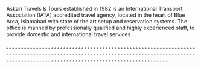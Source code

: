Askari Travels & Tours established in 1982 is an International Transport Association (IATA) accredited travel agency, located in the heart of Blue Area, Islamabad with state of the art setup and reservation systems. The office is manned by professionally qualified and highly experienced staff, to provide domestic and international travel services

<a href="https://socialmedialisteningss.weebly.com/blog/the-impact-of-seo-in-its-full-advantage-website-to-boost-its-visibility">.</a>
<a href="https://onlinemarketingmetricssc.weebly.com/blog/the-seo-dilemma-answered">.</a>
<a href="https://communitybuildingsc.weebly.com/blog/the-reasons-why-you-are-seo-training">.</a>
<a href="https://socialmediamanagementsc.weebly.com/blog/the-magicians-wand-seo-technique">.</a>
<a href="https://onlineeventpromotionsc.weebly.com/blog/the-seo-book-for-internet-business">.</a>
<a href="https://mobile-friendlywebsitessc.weebly.com/blog/the-seo-tricks-for-this-trade">.</a>
<a href="https://customerreviewsandtestimonialssc.weebly.com/blog/the-benefits-of-taking-a-search-engine-training-course">.</a>
<a href="https://emotionalmarketingscc.weebly.com/blog/the-donts-of-site-optimization-seo">.</a>
<a href="https://dynamiccontentinemailsscc.weebly.com/blog/the-five-questions-must-when-renting-a-seo-expert">.</a>
<a href="https://communityforumsformarketingscc.weebly.com/blog/the-right-steps-when-hiring-a-search-engine-marketing">.</a>
<a href="https://geotargetingsc.weebly.com/blog/top-10-most-common-mistakes-in-participating-in-seo-contests">.</a>
<a href="https://customersegmentationsc.weebly.com/blog/the-cynic-seo-drama-queen">.</a>
<a href="https://influencermarketingtrendssc.weebly.com/blog/the-difference-between-seo-and-sem">.</a>
<a href="https://socialcommercesc.weebly.com/blog/the-dirty-secret-most-seo-services-wont-tell-you">.</a>
<a href="https://growthhackingstrategiessc.weebly.com/blog/top-10-donts-for-seo-copywriting">.</a>
<a href="https://reputationmarketingsc.weebly.com/blog/top-5-things-to-check-for-from-a-seo-consultant">.</a>
<a href="https://voicesearchoptimizationsc.weebly.com/blog/the-big-internet-marketing-question-should-you-hire-outside-seo-can-help">.</a>
<a href="https://location-basedmarketingscc.weebly.com/blog/top-5-seo-realities-for-business-to-business-b-to-b-marketers">.</a>
<a href="https://marketingmeasurementssc.weebly.com/blog/the-best-seo-techniques-on-an-inexpensive">.</a>
<a href="https://fastonlinemarketings.weebly.com/blog/top-7-tips-in-selecting-the-best-high-quality-search-engine-optimization-seo-company">.</a>
<a href="https://inboundmarketingsc.weebly.com/blog/seo-secrets-items-which-can-offer-you-with-successful-business">.</a>
<a href="https://networkmarketingopportunitiessc.weebly.com/blog/the-average-seo-firm-charges-anywhere">.</a>
<a href="https://user-generatedcontentsc.weebly.com/blog/ways-to-gauge-if-youre-with-right-seo">.</a>
<a href="https://testinginonlinecampaignssc.weebly.com/blog/why-you-need-to-find-a-professional-seo-for-function">.</a>
<a href="https://livestreamingforbrandssc.weebly.com/blog/web-site-promotion-wordpress-seo-success-in-9-steps">.</a>
<a href="https://onlinecontestpromotionssc.weebly.com/blog/website-developers-guide-3-seo-tips-for-web-design">.</a>
<a href="https://behavioraltargetingsc.weebly.com/blog/webpage-web-page-optimization-seo-101">.</a>
<a href="https://responsiveemaildesignssc.weebly.com/blog/website-design-user-or-seo-friendly-look-for-balance">.</a>
<a href="https://mobilepaymentintegrationsssc.weebly.com/blog/why-guaranteed-seo-is-best">.</a>
<a href="https://brandauthenticityindigitalcampaignssc.weebly.com/blog/for-many-businesses-website-optimization">.</a>
<a href="https://socialmedialisteningss.weebly.com/blog/seo-training-by-seo-expert">.</a>
<a href="https://onlinemarketingmetricssc.weebly.com/blog/seo-tips-what-should-be-included-in-a-professional-seo-service">.</a>
<a href="https://communitybuildingsc.weebly.com/blog/seo-tools-backlink-checkers-evaluate-links-to-your-site">.</a>
<a href="https://socialmediamanagementsc.weebly.com/blog/seo-vs-ppc-internet-marketing-or-site-promotion">.</a>
<a href="https://onlineeventpromotionsc.weebly.com/blog/seo-tips-the-greatest-seo-myths">.</a>
<a href="https://mobile-friendlywebsitessc.weebly.com/blog/seo-toolbars-for-free">.</a>
<a href="https://customerreviewsandtestimonialssc.weebly.com/blog/seo-roi-the-return-on-investment-on-your-small-business-seo-effort">.</a>
<a href="https://emotionalmarketingscc.weebly.com/blog/seo-tools-7-things-consider-when-choosing-seo-software">.</a>
<a href="https://dynamiccontentinemailsscc.weebly.com/blog/seo-tools-vs-human-power-can-seo-be-forex-trading">.</a>
<a href="https://communityforumsformarketingscc.weebly.com/blog/seo-tips-forget-google-5-tips-for-alternative-seo">.</a>
<a href="https://geotargetingsc.weebly.com/blog/standards-possess-for-a-search-engine-marketing-training-course">.</a>
<a href="https://customersegmentationsc.weebly.com/blog/seo-article-advertising-and-couple-of-secrets">.</a>
<a href="https://influencermarketingtrendssc.weebly.com/blog/seo-hints-and-tips-and-free-seo-tools">.</a>
<a href="https://socialcommercesc.weebly.com/blog/seo-tips-anyone-make-these-3-critical-seo-problems">.</a>
<a href="https://growthhackingstrategiessc.weebly.com/blog/spectacular-article-writing-tips-making-your-content-seo-friendly">.</a>
<a href="https://reputationmarketingsc.weebly.com/blog/small-businesses-need-seo">.</a>
<a href="https://voicesearchoptimizationsc.weebly.com/blog/seo-tricks-of-a-stream-of-constant-and-free-site-visitors">.</a>
<a href="https://location-basedmarketingscc.weebly.com/blog/seo-tips-easy-methods-to-get-started-with-seo-if-are-generally-a-beginner">.</a>
<a href="https://marketingmeasurementssc.weebly.com/blog/seo-techniques-easy-on-page-elements-you-can-optimize-today">.</a>
<a href="https://fastonlinemarketings.weebly.com/blog/some-seo-strategies-which-will-you">.</a>
<a href="https://videostorytellingsc.weebly.com/blog/simple-seo-for-wordpress-series-for-non-techies">.</a>
<a href="https://brandstorytellingsc.weebly.com/blog/should-you-outsource-your-seo-needs">.</a>
<a href="https://personalizationinmarketingsc.weebly.com/blog/simple-seo-tips-plugin-to-make-the-wordpress-blog">.</a>
<a href="https://onlinemarketresearchsc.weebly.com/blog/six-simple-seo-tips-to-improve-your-engine-ranking">.</a>
<a href="https://landingpageoptimizationsc.weebly.com/blog/single-right-seo-technique">.</a>
<a href="https://influencercollaborationssc.weebly.com/blog/should-acquire-seo-elite-and-why">.</a>
<a href="https://employeeadvocacyindigitalmarketingsc.weebly.com/blog/shocking-truths-and-is-in-seo-revealed">.</a>
<a href="https://visionmarketingz.weebly.com/home/small-business-seo-consulting">.</a>
<a href="https://growownbusiness.weebly.com/home/should-enterprise-surrender-website-seo-to-an-in-house-staff-member">.</a>
<a href="https://visualsearchoptimizationssc.weebly.com/blog/small-business-seo-you-can-promote-your-online-business-through-seo-content-writing">.</a>
<a href="https://nativeadvertisingsc.weebly.com/blog/seo-importance-and-its-benefits">.</a>
<a href="https://onlinecustomerservicesc.weebly.com/blog/seo-gives-indie-filmmakers-marketing-boost">.</a>
<a href="https://podcastadvertisingsc.weebly.com/blog/seo-help-for-internet-newbies">.</a>
<a href="https://customerjourneymappingsc.weebly.com/blog/seo-for-newbies-the-impossible-dream">.</a>
<a href="https://chatmarketingsc.weebly.com/blog/seo-hosting-and-its-role-and-google-engine-optimization">.</a>
<a href="https://digitalmarketingethicssc.weebly.com/blog/may-23rd-2024">.</a>
<a href="https://cross-channelmarketingintegrationsc.weebly.com/blog/what-is-seo-marketing-and-advertising-seo-copywriting-explained">.</a>
<a href="https://socialmediainfluencersscc.weebly.com/blog/seo-friendly-articles-how-to-write-it">.</a>
<a href="https://webinarmarketingssc.weebly.com/blog/seo-i-like-sea-search-engine-advice">.</a>
<a href="https://digitalmarketingcertificationssc.weebly.com/blog/seo-games-vs-seo-game-plan">.</a>
<a href="https://cross-channelmarketingintegrationsc.weebly.com/blog/bad-seo-clients-and-to-manage-them">.</a>
<a href="https://digitalmarketingethicssc.weebly.com/blog/how-to-be-able-to-a-true-and-reliable-seo-company">.</a>
<a href="https://socialmediainfluencersscc.weebly.com/blog/seo-book-to-an-individual-how-to-kick-or-punch-the-rankings">.</a>
<a href="https://nativeadvertisingsc.weebly.com/blog/common-seo-search-box-optimization-faqs">.</a>
<a href="https://podcastadvertisingsc.weebly.com/blog/common-mistakes-when-learning-seo">.</a>
<a href="https://socialmedialisteningss.weebly.com/blog/seo-copywriting-why-its-a-recession-proof-work-from-home-well-paid-career">.</a>
<a href="https://communitybuildingsc.weebly.com/blog/five-free-useful-seo-tools">.</a>
<a href="https://socialmediamanagementsc.weebly.com/blog/seo-tips-what-should-be-included-in-a-professional-seo-service">.</a>
<a href="https://customerreviewsandtestimonialssc.weebly.com/blog/external-seo-essentials-critical-for-very-long-term-online-success">.</a>
<a href="https://dynamiccontentinemailsscc.weebly.com/blog/4-things-to-never-expect-from-your-seo-expert">.</a>
<a href="https://videostorytellingsc.weebly.com/blog/may-23rd-2024">.</a>
<a href="https://influencercollaborationssc.weebly.com/blog/building-links-through-category-page-seo">.</a>
<a href="https://growownbusiness.weebly.com/home/cheap-professional-seo-the-search-happens">.</a>
<a href="https://brandstorytellingsc.weebly.com/blog/can-an-online-designer-perform-seo">.</a>
<a href="https://personalizationinmarketingsc.weebly.com/blog/cheaters-never-win-black-hat-seo-techniques-will-only-punish-the-innocent-client">.</a>
<a href="https://socialmedialisteningss.weebly.com/blog/seo-a-hype-in-e-marketing">.</a>
<a href="https://communitybuildingsc.weebly.com/blog/should-enterprise-surrender-website-seo-to-an-in-house-staff-member">.</a>
<a href="https://socialmediamanagementsc.weebly.com/blog/is-outsourcing-seo-a-competent-business-thought">.</a>
<a href="https://customerreviewsandtestimonialssc.weebly.com/blog/why-seo-is-most-desirable-job-ever">.</a>
<a href="https://dynamiccontentinemailsscc.weebly.com/blog/8-superb-seo-plug-ins-for-wordpress">.</a>
<a href="https://onlinecustomerservicesc.weebly.com/blog/provide-best-seo-service-online-to-earn-money">.</a>
<a href="https://customerjourneymappingsc.weebly.com/blog/web-site-promotion-wordpress-seo-success-in-9-steps">.</a>
<a href="https://digitalmarketingethicssc.weebly.com/blog/how-in-order-to-become-a-seo-expert-after-a-short-time">.</a>
<a href="https://socialmediainfluencersscc.weebly.com/blog/top-10-most-common-mistakes-in-participating-in-seo-contests">.</a>
<a href="https://digitalmarketingcertificationssc.weebly.com/blog/3-steps-to-managing-an-seo-campaign-effectively">.</a>
<a href="https://emotionalmarketingscc.weebly.com/blog/seo-practises-to-avoid">.</a>
<a href="https://onlinemarketingmetricssc.weebly.com/blog/common-seo-search-box-optimization-faqs">.</a>
<a href="https://onlineeventpromotionsc.weebly.com/blog/how-to-pick-from-the-right-seo-service">.</a>
<a href="https://mobile-friendlywebsitessc.weebly.com/blog/textbook-seo-and-seo-that-really-works-whats-the-difference">.</a>
<a href="https://communityforumsformarketingscc.weebly.com/blog/standards-possess-for-a-search-engine-marketing-training-course">.</a>
<a href="https://onlinemarketresearchsc.weebly.com/blog/choose-a-seo-company-to-hire">.</a>
<a href="https://landingpageoptimizationsc.weebly.com/blog/chml-organizator-of-chml-srucnoc-seo-contest">.</a>
<a href="https://employeeadvocacyindigitalmarketingsc.weebly.com/blog/common-misconceptions-about-seo">.</a>
<a href="https://visionmarketingz.weebly.com/home/choosing-your-seo-5-banners-to-expect">.</a>
<a href="https://visualsearchoptimizationssc.weebly.com/blog/choosing-your-freelance-writer-or-seo-consultant">.</a>
<a href="https://mobile-friendlywebsitessc.weebly.com/blog/manual-seo-vs-software-seo">.</a>
<a href="https://onlinemarketingmetricssc.weebly.com/blog/seo-tips-the-greatest-seo-myths">.</a>
<a href="https://emotionalmarketingscc.weebly.com/blog/how-in-order-to-for-an-exceptional-seo-expert">.</a>
<a href="https://onlineeventpromotionsc.weebly.com/blog/tools-for-this-trade-the-seo-own-utilities">.</a>
<a href="https://communityforumsformarketingscc.weebly.com/blog/learn-seo-and-advertising-for-free">.</a>
<a href="https://videostorytellingsc.weebly.com/blog/tips-for-deciding-on-a-seo-company">.</a>
<a href="https://brandstorytellingsc.weebly.com/blog/top-5-reasons-why-law-firms-need-seo">.</a>
<a href="https://personalizationinmarketingsc.weebly.com/blog/tips-for-choosing-an-seo-company">.</a>
<a href="https://onlinemarketresearchsc.weebly.com/blog/tips-on-choosing-a-seo-company">.</a>
<a href="https://landingpageoptimizationsc.weebly.com/blog/tips-on-being-a-contract-seo-copywriter">.</a>
<a href="https://influencercollaborationssc.weebly.com/blog/top-5-questions-request-any-search-engine-optimization-firm">.</a>
<a href="https://employeeadvocacyindigitalmarketingsc.weebly.com/blog/tools-for-this-trade-the-seo-own-utilities">.</a>
<a href="https://visionmarketingz.weebly.com/home/tips-to-ensure-that-you-dont-hire-a-hard-seo-consultant">.</a>
<a href="https://growownbusiness.weebly.com/home/things-youll-then-learn-in-seo-training">.</a>
<a href="https://visualsearchoptimizationssc.weebly.com/blog/tips-on-choosing-the-seo-company-to-hire">.</a>
<a href="https://nativeadvertisingsc.weebly.com/blog/using-seo-to-get-traffic">.</a>
<a href="https://onlinecustomerservicesc.weebly.com/blog/trust-expectations-and-seo-a-shady-past-sem">.</a>
<a href="https://podcastadvertisingsc.weebly.com/blog/use-a-high-quality-on-page-seo-to-be-able-to-maximize-your-websites-effectiveness9796213">.</a>
<a href="https://customerjourneymappingsc.weebly.com/blog/video-seo-6-tips-for-video-optimization-seo">.</a>
<a href="https://chatmarketingsc.weebly.com/blog/use-regular-text-increase-your-seo-without-get-hold-of-click">.</a>
<a href="https://digitalmarketingethicssc.weebly.com/blog/what-to-be-able-to-for-a-seo-firm">.</a>
<a href="https://cross-channelmarketingintegrationsc.weebly.com/blog/using-submit-edge-to-help-you-reach-seo-success">.</a>
<a href="https://socialmediainfluencersscc.weebly.com/blog/video-seo-7-tips-for-online-video-optimisation">.</a>
<a href="https://webinarmarketingssc.weebly.com/blog/using-seo-as-a-great-internet-advertising-device">.</a>
<a href="https://digitalmarketingcertificationssc.weebly.com/blog/ways-on-how-to-the-right-gifts-best-professional-seo-company">.</a>
<a href="https://inboundmarketingsc.weebly.com/blog/what-is-roofed-in-seo-packages">.</a>
<a href="https://networkmarketingopportunitiessc.weebly.com/blog">.</a>
<a href="https://user-generatedcontentsc.weebly.com/blog/what-is-search-engine-optimisation-seo">.</a>
<a href="https://testinginonlinecampaignssc.weebly.com/blog/training-inside-of-arts-of-seo">.</a>
<a href="https://livestreamingforbrandssc.weebly.com/blog/what-is-seo-marketing-and-advertising-seo-copywriting-explained">.</a>
<a href="https://onlinecontestpromotionssc.weebly.com/blog/top-20-guidelines-to-budget-seo">.</a>
<a href="https://behavioraltargetingsc.weebly.com/blog/what-is-seo-for-the-blogger">.</a>
<a href="https://responsiveemaildesignssc.weebly.com/blog/top-10-seo-myths-explained">.</a>
<a href="https://mobilepaymentintegrationsssc.weebly.com/blog/what-definitely-makes-the-best-seo-firm">.</a>
<a href="https://brandauthenticityindigitalcampaignssc.weebly.com/blog/top-seo-myths-part-1">.</a>
<a href="https://socialmedialisteningss.weebly.com/blog/why-your-seo-isnt-an-office-supply-part-1">.</a>
<a href="https://onlinemarketingmetricssc.weebly.com/blog/writing-seo-articles-quick-heres-why">.</a>
<a href="https://communitybuildingsc.weebly.com/blog/what-to-avoid-when-choosing-seo-marketing-companies">.</a>
<a href="https://socialmediamanagementsc.weebly.com/blog/will-a-keyword-seo-tool-really-put-my-opportunity-into-earnings-stage">.</a>
<a href="https://onlineeventpromotionsc.weebly.com/blog/working-with-seo-keywords-and-spiders">.</a>
<a href="https://mobile-friendlywebsitessc.weebly.com/blog/you-can-kiss-your-seo-specialist-goodbye">.</a>
<a href="https://customerreviewsandtestimonialssc.weebly.com/blog/wink-and-grow-rich-online-a-seo-perspective">.</a>
<a href="https://emotionalmarketingscc.weebly.com/blog/what-to-think-about-for-in-seo-training-programs">.</a>
<a href="https://dynamiccontentinemailsscc.weebly.com/blog/what-the-heck-is-seo-will-not-your-website-need-research-engine">.</a>
<a href="https://communityforumsformarketingscc.weebly.com/blog/winning-the-playback-quality-seo-battle">.</a>
<a href="https://geotargetingsc.weebly.com/blog/when-i-first-found-questionable-seo-techniques">.</a>
<a href="https://customersegmentationsc.weebly.com/blog/who-are-seo-consultants-seo-experts">.</a>
<a href="https://influencermarketingtrendssc.weebly.com/blog/why-ought-to-need-a-search-engine-company">.</a>
<a href="https://socialcommercesc.weebly.com/blog/why-do-people-think-seo-is-magic">.</a>
<a href="https://growthhackingstrategiessc.weebly.com/blog/when-to-fire-your-seo-consultant">.</a>
<a href="https://reputationmarketingsc.weebly.com/blog/what-to-conduct-if-a-person-no-clue-what-seo-actually-is">.</a>
<a href="https://voicesearchoptimizationsc.weebly.com/blog/which-is-far-more-important-seo-or-web-blueprint">.</a>
<a href="https://location-basedmarketingscc.weebly.com/blog/what-in-order-to-consider-prior-to-getting-a-seo-consultant">.</a>
<a href="https://marketingmeasurementssc.weebly.com/blog/where-to-pay-your-marketing-dollars-seo-or-ppc">.</a>
<a href="https://fastonlinemarketings.weebly.com/blog/what-your-seo-company-should-ability-to-to-do">.</a>
<a href="https://videostorytellingsc.weebly.com/blog/seo-service-and-seo-placement">.</a>
<a href="https://brandstorytellingsc.weebly.com/blog/seo-solutions-dominate-your-niche">.</a>
<a href="https://personalizationinmarketingsc.weebly.com/blog/seo-services-serving-you-scams">.</a>
<a href="https://onlinemarketresearchsc.weebly.com/blog/seo-services-seo-consulting-and-the-actual-info-overload">.</a>
<a href="https://landingpageoptimizationsc.weebly.com/blog/seo-services-you-can-aquire-from-a-competent-seo-company">.</a>
<a href="https://influencercollaborationssc.weebly.com/blog/seo-software-reviews-how-to-get-the-right-seo-tool">.</a>
<a href="https://employeeadvocacyindigitalmarketingsc.weebly.com/blog/seo-software-review-the-abilities-and-failings-of-online-business-promoter-11">.</a>
<a href="https://visionmarketingz.weebly.com/home/seo-snake-oil-not-letting-seo-hurt-objective">.</a>
<a href="https://growownbusiness.weebly.com/home/seo-specialist-how-to-build-traffic-quickly">.</a>
<a href="https://visualsearchoptimizationssc.weebly.com/blog/seo-creating-services">.</a>
<a href="https://nativeadvertisingsc.weebly.com/blog/why-is-seo-like-religion">.</a>
<a href="https://onlinecustomerservicesc.weebly.com/blog/why-seo-is-most-desirable-job-ever">.</a>
<a href="https://podcastadvertisingsc.weebly.com/blog/seo-specialist-the-way-they-can-a-person">.</a>
<a href="https://customerjourneymappingsc.weebly.com/blog/why-on-page-seo-optimization-is-since-the-basis-of-any-seo-work">.</a>
<a href="https://chatmarketingsc.weebly.com/blog/seo-success-the-10-commandments-of-link-building">.</a>
<a href="https://digitalmarketingethicssc.weebly.com/blog/why-seo-should-be-performed-by-professionals">.</a>
<a href="https://cross-channelmarketingintegrationsc.weebly.com/blog/why-is-tracking-seo-so-critical-for-every-market">.</a>
<a href="https://socialmediainfluencersscc.weebly.com/blog/why-seo-is-a-24-7-job-facts-problems-situations">.</a>
<a href="https://webinarmarketingssc.weebly.com/blog/why-is-my-seo-campaign-dissapointing">.</a>
<a href="https://digitalmarketingcertificationssc.weebly.com/blog/why-seo-is-some-sort-of-investment-to-suit-your-small-business">.</a>
